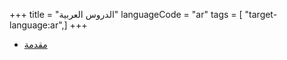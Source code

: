 +++
title = "الدروس العربية"
languageCode = "ar"
tags = [ "target-language:ar",]
+++

  - [مقدمة](/ar/%D9%85%D9%82%D8%AF%D9%85%D8%A9)
